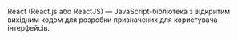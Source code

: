 





React (React.js або ReactJS) — JavaScript-бібліотека з відкритим вихідним кодом для розробки призначених для користувача інтерфейсів.

